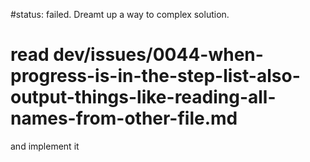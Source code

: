 #status: failed. Dreamt up a way to complex solution.

# read dev/issues/0044-when-progress-is-in-the-step-list-also-output-things-like-reading-all-names-from-other-file.md
and implement it
